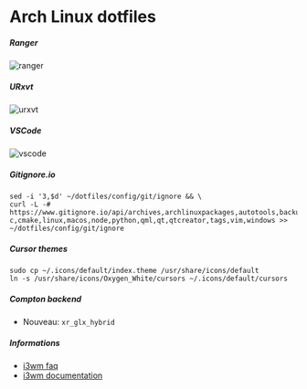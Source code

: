 # Arch Linux dotfiles

##### Ranger

![ranger](https://static.tuxico.com/dotfiles/ranger/preview.png)

##### URxvt

![urxvt](https://static.tuxico.com/dotfiles/urxvt/preview.png)

##### VSCode

![vscode](https://static.tuxico.com/dotfiles/vscode/preview.png)

##### Gitignore.io

```
sed -i '3,$d' ~/dotfiles/config/git/ignore && \
curl -L -# https://www.gitignore.io/api/archives,archlinuxpackages,autotools,backup,\
c,cmake,linux,macos,node,python,qml,qt,qtcreator,tags,vim,windows >> ~/dotfiles/config/git/ignore
```

##### Cursor themes

```
sudo cp ~/.icons/default/index.theme /usr/share/icons/default
ln -s /usr/share/icons/Oxygen_White/cursors ~/.icons/default/cursors
```

##### Compton backend

* Nouveau: `xr_glx_hybrid`

##### Informations

* [i3wm faq](https://faq.i3wm.org/questions/)
* [i3wm documentation](http://i3wm.org/docs/)

